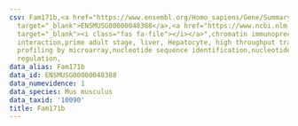 ```yaml
---
csv: Fam171b,<a href="https://www.ensembl.org/Homo_sapiens/Gene/Summary?db=core;g=ENSMUSG00000048388"
  target="_blank">ENSMUSG00000048388</a>,<a href="https://www.ncbi.nlm.nih.gov/pubmed/23834426"
  target="_blank"><i class="fas fa-file"></i></a>",chromatin immunoprecipitation assay,direct
  interaction,prime adult stage, liver, Hepatocyte, high throughput transcription
  profiling by microarray,nucleotide sequence identification,nucleotide sequence identification,transcriptional
  regulation,
data_alias: Fam171b
data_id: ENSMUSG00000048388
data_numevidence: 1
data_species: Mus musculus
data_taxid: '10090'
title: Fam171b
---
```

